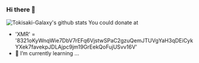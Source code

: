 ### Hi there 👋
![Tokisaki-Galaxy's github stats](https://github-readme-stats.vercel.app/api?username=tokisaki-galaxy&show_icons=true&theme=radical&count_private=true)
You could donate at
 - 'XMR' = '8321oKyWnqWie7DbV7rEFq6VjstwSPaC2gzuQemJTUVgYaH3qDEiCykYXek7favekpJDLAjpc9jm19GrEekQoFujUSvv16V'
- 🌱 I’m currently learning ...
<!--![Tokisaki-Galaxy's Top Langs](https://github-readme-stats.vercel.app/api/top-langs/?username=tokisaki-galaxy&layout=compact&theme=radical)-->
<!--
**Tokisaki-Galaxy/Tokisaki-Galaxy** is a ✨ _special_ ✨ repository because its `README.md` (this file) appears on your GitHub profile.

Here are some ideas to get you started:

- 🔭 I’m currently working on ...
- 🌱 I’m currently learning ...
- 👯 I’m looking to collaborate on ...
- 🤔 I’m looking for help with ...
- 💬 Ask me about ...
- 📫 How to reach me: ...
- 😄 Pronouns: ...
- ⚡ Fun fact: ...
-->
